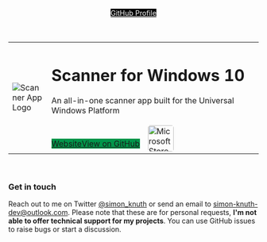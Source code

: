 <p align="center" style='margin-bottom:50px'><a href="https://github.com/simon-knuth/" class="btn" style='background:#000000; color:#FFFFFF; margin:0 auto'>GitHub Profile</a></p>
<table width="100%">
  <tr>
    <td width="15%">
      <image src='https://user-images.githubusercontent.com/50021001/112044278-ea04f900-8b49-11eb-8399-8499f6391e57.png' alt="Scanner App Logo"/>
    </td>
    <td width="85%">
      <h1>Scanner for Windows 10</h1>
      An all-in-one scanner app built for the Universal Windows Platform
      <br><br>
      <div style="display:flex; align-items:flex-end">
        <a href="http://simon-knuth.github.io/scanner" class="btn" style="background:#00954A;margin-bottom: 6px">Website</a>
        <a href="https://github.com/simon-knuth/scanner" class="btn" style="background:#00954A;margin-bottom: 6px">View on GitHub</a>
        <a href="https://www.microsoft.com/store/apps/9N438MZHD3ZF" style="margin-left:16px"><img src="https://i.imgur.com/aAWYhvm.png" height="52.39px" style="border-radius:0.3rem" alt="Microsoft Store App Download Badge"></a>
      </div>
    </td>
  </tr>
</table>
<br/>

### Get in touch
Reach out to me on Twitter <a href="https://twitter.com/simon_knuth">@simon_knuth</a> or send an email to simon-knuth-dev@outlook.com. Please note that these are for personal requests, **I'm not able to offer technical support for my projects**. You can use GitHub issues to raise bugs or start a discussion.
